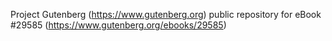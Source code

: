 Project Gutenberg (https://www.gutenberg.org) public repository for eBook #29585 (https://www.gutenberg.org/ebooks/29585)
